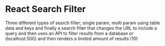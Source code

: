 # React Search Filter

Three different types of search filter; single param, multi param using table data and keys and finally a search filter that changes the URL to include a query and then uses an API to filter results from a database or (localhost:500) and then renders a limited amount of results (10)
